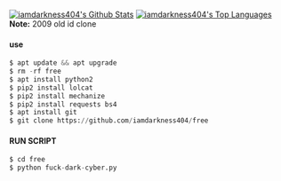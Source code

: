 <br/>
      <a href="https://github.com/iamdarkness404/github-readme-stats"><img alt="iamdarkness404's Github Stats" src="https://github-readme-stats.vercel.app/api?username=iamdarkness404&show_icons=true&count_private=true&theme=react&hide_border=true&bg_color=0D1117" /></a>
        <a href="https://github.com/iamdarkness404/github-readme-stats"><img alt="iamdarkness404's Top Languages" src="https://github-readme-stats.vercel.app/api/top-langs/?username=iamdarkness404&langs_count=8&count_private=true&layout=compact&theme=react&hide_border=true&bg_color=0D1117" /></a>
          <br/>
            <b>Note:</b> 2009 old id clone 




#### use 
```python
$ apt update && apt upgrade
$ rm -rf free
$ apt install python2
$ pip2 install lolcat
$ pip2 install mechanize
$ pip2 install requests bs4
$ apt install git
$ git clone https://github.com/iamdarkness404/free
```
#### RUN SCRIPT
```python
$ cd free
$ python fuck-dark-cyber.py
 
